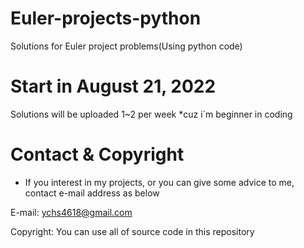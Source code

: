 # Euler-projects-python
Solutions for Euler project problems(Using python code)

# Start in August 21, 2022
Solutions will be uploaded 1~2 per week
*cuz i`m beginner in coding

# Contact & Copyright
 * If you interest in my projects, or you can give some advice to me, contact e-mail address as below
 
E-mail: ychs4618@gmail.com

Copyright: You can use all of source code in this repository
